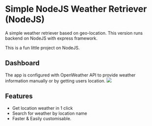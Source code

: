 # Simple NodeJS Weather Retriever (NodeJS)
A simple weather retriever based on geo-location. This version runs backend on NodeJS with express framework.

This is a fun little project on NodeJS.

## Dashboard
The app is configured with OpenWeather API to provide weather information manually or by getting users location.
<img src="https://i.imgur.com/HdIDClu.png">

## Features
- Get location weather in 1 click
- Search for weather by location name
- Faster & Easily customisable.
